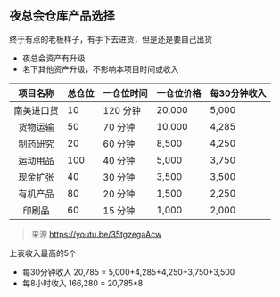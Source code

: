 ## 夜总会仓库产品选择

终于有点的老板样子，有手下去进货，但是还是要自己出货

*   夜总会资产有升级
*   名下其他资产升级，不影响本项目时间或收入

| 项目名称 | 总仓位 | 一仓位时间 | 一仓位价格 | 每30分钟收入 |
| :-----: | --- | --- | ------- | ------- |
| 南美进口货 | 10 | 120 分钟 | 20,000 | 5,000 |
| 货物运输 | 50 | 70 分钟 | 10,000 | 4,285 |
| 制药研究 | 20 | 60 分钟 | 8,500 | 4,250 |
| 运动用品 | 100 | 40 分钟 | 5,000 | 3,750 |
| 现金扩张 | 40 | 30 分钟 | 3,500 | 3,500 |
| 有机产品 | 80 | 20 分钟 | 1,500 | 2,250 |
| 印刷品 | 60 | 15 分钟 | 1,000 | 2,000 |

>   来源 <https://youtu.be/35tgzegaAcw>
>   



上表收入最高的5个

*   每30分钟收入 20,785 = 5,000+4,285+4,250+3,750+3,500
*   每8小时收入 166,280 = 20,785*8

